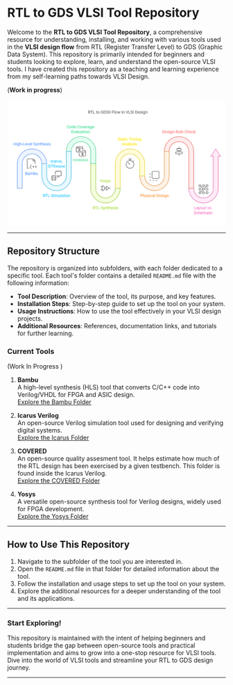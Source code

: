 # RTL to GDS VLSI Tool Repository

Welcome to the **RTL to GDS VLSI Tool Repository**, a comprehensive resource for understanding, installing, and working with various tools used in the **VLSI design flow** from RTL (Register Transfer Level) to GDS (Graphic Data System). This repository is primarily intended for beginners and students looking to explore, learn, and understand the open-source VLSI tools. I have created this repository as a teaching and learning experience from my self-learning paths towards VLSI Design.

(**Work in progress**)

![Flow Diagram](https://github.com/iamhrsp/RTL-to-GDS-VLSI-Design-Flow/blob/main/diagram.png)

---

## Repository Structure

The repository is organized into subfolders, with each folder dedicated to a specific tool. Each tool's folder contains a detailed `README.md` file with the following information:

- **Tool Description**: Overview of the tool, its purpose, and key features.
- **Installation Steps**: Step-by-step guide to set up the tool on your system.
- **Usage Instructions**: How to use the tool effectively in your VLSI design projects.
- **Additional Resources**: References, documentation links, and tutorials for further learning.

### Current Tools 
(Work In Progress )

1. **Bambu**  
   A high-level synthesis (HLS) tool that converts C/C++ code into Verilog/VHDL for FPGA and ASIC design.  
   [Explore the Bambu Folder](./Bambu/Readme.md)

2. **Icarus Verilog**  
   An open-source Verilog simulation tool used for designing and verifying digital systems.  
   [Explore the Icarus Folder](https://github.com/iamhrsp/RTL-to-GDS-VLSI-Design-Flow/tree/main/Icarus%20Verilog)

3. **COVERED**  
   An open-source quality assesment tool. It helps estimate how much of the RTL design has been exercised by a given testbench. This folder is found inside the Icarus Verilog.  
   [Explore the COVERED Folder](https://github.com/iamhrsp/RTL-to-GDS-VLSI-Design-Flow/tree/main/Icarus%20Verilog/COVERED)

4. **Yosys**  
   A versatile open-source synthesis tool for Verilog designs, widely used for FPGA development.  
   [Explore the Yosys Folder](./Yosys/README.md)

---

## How to Use This Repository

1. Navigate to the subfolder of the tool you are interested in.
2. Open the `README.md` file in that folder for detailed information about the tool.
3. Follow the installation and usage steps to set up the tool on your system.
4. Explore the additional resources for a deeper understanding of the tool and its applications.

---

### Start Exploring!

This repository is maintained with the intent of helping beginners and students bridge the gap between open-source tools and practical implementation and aims to grow into a one-stop resource for VLSI tools. Dive into the world of VLSI tools and streamline your RTL to GDS design journey.

---



